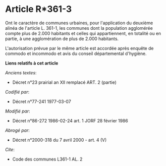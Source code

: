 # Article R*361-3

Ont le caractère de communes urbaines,   pour l'application du deuxième alinéa de l'article L. 361-1, les communes dont la
population agglomérée compte plus de 2.000 habitants et celles qui appartiennent, en totalité ou en partie, à une
agglomération de plus de 2.000 habitants. 

L'autorisation prévue par le même article est accordée après enquête de commodo et incommodo et avis du conseil départemental
d'hygiène.

**Liens relatifs à cet article**

_Anciens textes_:

  - Décret n°23 prairial an XII remplacé ART. 2 (partie)

_Codifié par_:

  - Décret n°77-241 1977-03-07

_Modifié par_:

  - Décret n°86-272 1986-02-24 art. 1 JORF 28 février 1986

_Abrogé par_:

  - Décret n°2000-318 du 7 avril 2000 - art. 4 (V)

_Cite_:

  - Code des communes L361-1 AL. 2
